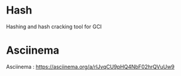 # Hash
Hashing and hash cracking tool for GCI

# Asciinema
Asciinema : https://asciinema.org/a/rlJvqCU9pHQ4NbF02hrQVuUw9
